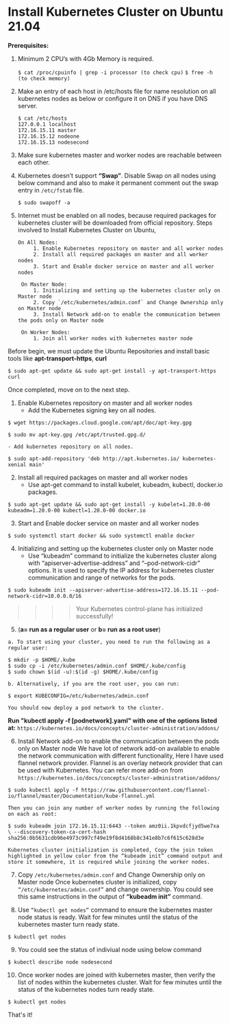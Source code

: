 # Install Kubernetes Cluster on Ubuntu 21.04

**Prerequisites:**

1. Minimum 2 CPU’s with 4Gb Memory is required.

   `$ cat /proc/cpuinfo | grep -i processor (to check cpu)`
   `$ free -h (to check memory)`

2. Make an entry of each host in /etc/hosts file for name resolution on all kubernetes nodes as below or configure it on DNS if you have DNS server.
   ```
   $ cat /etc/hosts
   127.0.0.1 localhost
   172.16.15.11 master
   172.16.15.12 nodeone
   172.16.15.13 nodesecond
   ```
3. Make sure kubernetes master and worker nodes are reachable between each other.
 
4. Kubernetes doesn’t support **“Swap”**. Disable Swap on all nodes using below command and also to make it permanent comment out the swap entry in `/etc/fstab` file.

    `$ sudo swapoff -a`

5. Internet must be enabled on all nodes, because required packages for kubernetes cluster will be downloaded from official repository.
   Steps involved to Install Kubernetes Cluster on Ubuntu,
   ```
   On All Nodes:
        1. Enable Kubernetes repository on master and all worker nodes
        2. Install all required packages on master and all worker nodes
        3. Start and Enable docker service on master and all worker nodes

    On Master Node:
        1. Initializing and setting up the kubernetes cluster only on Master node
        2. Copy `/etc/kubernetes/admin.conf` and Change Ownership only on Master node
        3. Install Network add-on to enable the communication between the pods only on Master node

    On Worker Nodes:
        1. Join all worker nodes with kubernetes master node
   ```
Before begin, we must update the Ubuntu Repositories and install basic tools like **apt-transport-https**, **curl**

   `$ sudo apt-get update && sudo apt-get install -y apt-transport-https curl`

Once completed, move on to the next step.

 1. Enable Kubernetes repository on master and all worker nodes
    - Add the Kubernetes signing key on all nodes.

   `$ wget https://packages.cloud.google.com/apt/doc/apt-key.gpg`
   
   `$ sudo mv apt-key.gpg /etc/apt/trusted.gpg.d/`

    - Add kubernetes repository on all nodes.

   `$ sudo apt-add-repository 'deb http://apt.kubernetes.io/ kubernetes-xenial main'`

 2. Install all required packages on master and all worker nodes
    - Use apt-get command to install kubelet, kubeadm, kubectl, docker.io packages.

   `$ sudo apt-get update && sudo apt-get install -y kubelet=1.20.0-00 kubeadm=1.20.0-00 kubectl=1.20.0-00 docker.io`

 3. Start and Enable docker service on master and all worker nodes

   `$ sudo systemctl start docker && sudo systemctl enable docker`

 4. Initializing and setting up the kubernetes cluster only on Master node
    - Use “kubeadm” command to initialize the kubernetes cluster along with “apiserver-advertise-address” and “–pod-network-cidr” options. It is used to specify the IP address for kubernetes cluster communication and range of networks for the pods.

   `$ sudo kubeadm init --apiserver-advertise-address=172.16.15.11 --pod-network-cidr=10.0.0.0/16`

>>>> Your Kubernetes control-plane has initialized successfully!

 5.  (**a= run as a regular user** or **b= run as a root user**)

    a. To start using your cluster, you need to run the following as a regular user:
   ```
   $ mkdir -p $HOME/.kube
   $ sudo cp -i /etc/kubernetes/admin.conf $HOME/.kube/config
   $ sudo chown $(id -u):$(id -g) $HOME/.kube/config
   ```
    b. Alternatively, if you are the root user, you can run:

   `$ export KUBECONFIG=/etc/kubernetes/admin.conf`

    You should now deploy a pod network to the cluster.

   **Run "kubectl apply -f [podnetwork].yaml" with one of the options listed at:**
   `https://kubernetes.io/docs/concepts/cluster-administration/addons/`

 6. Install Network add-on to enable the communication between the pods only on Master node
    We have lot of network add-on available to enable the network communication  with different functionality, Here I have used flannel network provider. Flannel is an overlay network provider that can be used with Kubernetes. You can refer more add-on from `https://kubernetes.io/docs/concepts/cluster-administration/addons/`

   `$ sudo kubectl apply -f https://raw.githubusercontent.com/flannel-io/flannel/master/Documentation/kube-flannel.yml`

    Then you can join any number of worker nodes by running the following on each as root:

   `$ sudo kubeadm join 172.16.15.11:6443 --token amz0ii.1kpvdcfjyd5we7xa \
        --discovery-token-ca-cert-hash sha256:0b5631cdb96e4973c997cf49e19f8d4168b8c341e8b7c6f615c628d3e`

    Kubernetes cluster initialization is completed, Copy the join token highlighted in yellow color from the “kubeadm init” command output and store it somewhere, it is required while joining the worker nodes.

 7. Copy `/etc/kubernetes/admin.conf` and Change Ownership only on Master node
    Once kubernetes cluster is initialized, copy `“/etc/kubernetes/admin.conf”` and change ownership. You could see this same instructions in the output of **“kubeadm init”** command.

 8. Use `“kubectl get nodes”` command to ensure the kubernetes master node status is ready. Wait for few minutes until the status of the kubernetes master turn ready state.

   `$ kubectl get nodes`

 9. You could see the status of indiviual node using below command 

   `$ kubectl describe node nodesecond`

 10. Once worker nodes are joined with kubernetes master, then verify the list of nodes within the kubernetes cluster. Wait for few minutes until the status of the kubernetes nodes turn ready state.

   `$ kubectl get nodes`

That's it!
